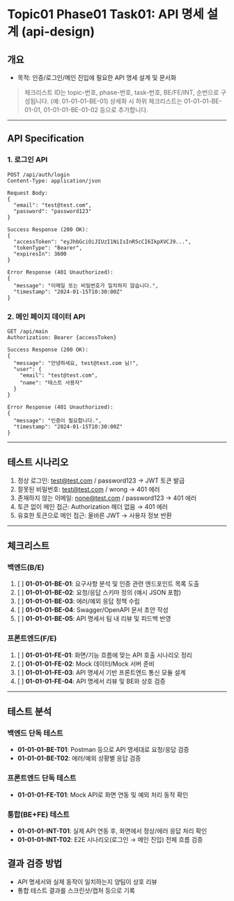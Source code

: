 # Topic01 Phase01 Task01: API 명세 설계 (api-design)

## 개요
- 목적: 인증/로그인/메인 진입에 필요한 API 명세 설계 및 문서화

> 체크리스트 ID는 topic-번호, phase-번호, task-번호, BE/FE/INT, 순번으로 구성됩니다. (예: 01-01-01-BE-01)
> 상세화 시 하위 체크리스트는 01-01-01-BE-01-01, 01-01-01-BE-01-02 등으로 추가합니다.

---

## API Specification

### 1. 로그인 API
```
POST /api/auth/login
Content-Type: application/json

Request Body:
{
  "email": "test@test.com",
  "password": "password123"
}

Success Response (200 OK):
{
  "accessToken": "eyJhbGciOiJIUzI1NiIsInR5cCI6IkpXVCJ9...",
  "tokenType": "Bearer",
  "expiresIn": 3600
}

Error Response (401 Unauthorized):
{
  "message": "이메일 또는 비밀번호가 일치하지 않습니다.",
  "timestamp": "2024-01-15T10:30:00Z"
}
```

### 2. 메인 페이지 데이터 API
```
GET /api/main
Authorization: Bearer {accessToken}

Success Response (200 OK):
{
  "message": "안녕하세요, test@test.com 님!",
  "user": {
    "email": "test@test.com",
    "name": "테스트 사용자"
  }
}

Error Response (401 Unauthorized):
{
  "message": "인증이 필요합니다.",
  "timestamp": "2024-01-15T10:30:00Z"
}
```

---

## 테스트 시나리오
1. 정상 로그인: test@test.com / password123 → JWT 토큰 발급
2. 잘못된 비밀번호: test@test.com / wrong → 401 에러
3. 존재하지 않는 이메일: none@test.com / password123 → 401 에러
4. 토큰 없이 메인 접근: Authorization 헤더 없음 → 401 에러
5. 유효한 토큰으로 메인 접근: 올바른 JWT → 사용자 정보 반환

---

## 체크리스트

### 백엔드(B/E)
1. [ ] **01-01-01-BE-01**: 요구사항 분석 및 인증 관련 엔드포인트 목록 도출
2. [ ] **01-01-01-BE-02**: 요청/응답 스키마 정의 (예시 JSON 포함)
3. [ ] **01-01-01-BE-03**: 에러/예외 응답 정책 수립
4. [ ] **01-01-01-BE-04**: Swagger/OpenAPI 문서 초안 작성
5. [ ] **01-01-01-BE-05**: API 명세서 팀 내 리뷰 및 피드백 반영

### 프론트엔드(F/E)
1. [ ] **01-01-01-FE-01**: 화면/기능 흐름에 맞는 API 호출 시나리오 정리
2. [ ] **01-01-01-FE-02**: Mock 데이터/Mock 서버 준비
3. [ ] **01-01-01-FE-03**: API 명세서 기반 프론트엔드 통신 모듈 설계
4. [ ] **01-01-01-FE-04**: API 명세서 리뷰 및 BE와 상호 검증

---

## 테스트 분석

### 백엔드 단독 테스트
- **01-01-01-BE-T01**: Postman 등으로 API 명세대로 요청/응답 검증
- **01-01-01-BE-T02**: 에러/예외 상황별 응답 검증

### 프론트엔드 단독 테스트
- **01-01-01-FE-T01**: Mock API로 화면 연동 및 예외 처리 동작 확인

### 통합(BE+FE) 테스트
- **01-01-01-INT-T01**: 실제 API 연동 후, 화면에서 정상/에러 응답 처리 확인
- **01-01-01-INT-T02**: E2E 시나리오(로그인 → 메인 진입) 전체 흐름 검증

## 결과 검증 방법
- API 명세서와 실제 동작이 일치하는지 양팀이 상호 리뷰
- 통합 테스트 결과를 스크린샷/캡처 등으로 기록 